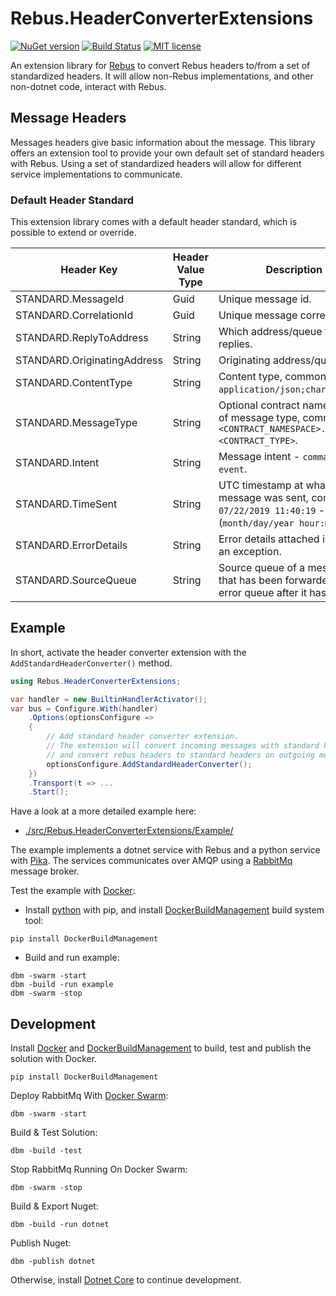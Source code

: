 ﻿# Rebus.HeaderConverterExtensions

[![NuGet version](https://badge.fury.io/nu/Rebus.HeaderConverterExtensions.svg)](https://badge.fury.io/nu/Rebus.HeaderConverterExtensions)
[![Build Status](https://travis-ci.com/hansehe/Rebus.HeaderConverterExtensions.svg?branch=master)](https://travis-ci.com/hansehe/Rebus.HeaderConverterExtensions)
[![MIT license](http://img.shields.io/badge/license-MIT-brightgreen.svg)](http://opensource.org/licenses/MIT)

An extension library for [Rebus](https://github.com/rebus-org/Rebus) to convert Rebus headers to/from a set of standardized headers. It will allow non-Rebus implementations, and other non-dotnet code, interact with Rebus.

## Message Headers
Messages headers give basic information about the message. This library offers an extension tool to provide your own default set of standard headers with Rebus. Using a set of standardized headers will allow for different service implementations to communicate. 

### Default Header Standard

This extension library comes with a default header standard, which is possible to extend or override.

| Header Key                     | Header Value Type                 | Description                                                                                                           |
|--------------------------------|-----------------------------------|-----------------------------------------------------------------------------------------------------------------------|
| STANDARD.MessageId                | Guid                              | Unique message id.                                                                                                    |
| STANDARD.CorrelationId            | Guid                              | Unique message correlation id.                                                                                        |
| STANDARD.ReplyToAddress           | String                            | Which address/queue to send replies.                                                                                  |
| STANDARD.OriginatingAddress       | String                            | Originating address/queue.                                                                                            |
| STANDARD.ContentType              | String                            | Content type, commonly `application/json;charset=utf8`.                                                               |
| STANDARD.MessageType              | String                            | Optional contract namespace of message type, commonly `<CONTRACT_NAMESPACE>.<CONTRACT_TYPE>`.                         |
| STANDARD.Intent                   | String                            | Message intent - `command` or `event`.                                                                                |
| STANDARD.TimeSent                 | String                            | UTC timestamp at what time the message was sent, commonly `07/22/2019 11:40:19` - (`month/day/year hour:min:sec`).    |
| STANDARD.ErrorDetails             | String                            | Error details attached in case of an exception.                                                                       |
| STANDARD.SourceQueue              | String                            | Source queue of a message that has been forwarded to an error queue after it has failed.                              |

## Example

In short, activate the header converter extension with the `AddStandardHeaderConverter()` method.

```csharp
using Rebus.HeaderConverterExtensions;

var handler = new BuiltinHandlerActivator();
var bus = Configure.With(handler)
    .Options(optionsConfigure =>
    {
        // Add standard header converter extension.
        // The extension will convert incoming messages with standard headers to rebus headers,
        // and convert rebus headers to standard headers on outgoing messages.
        optionsConfigure.AddStandardHeaderConverter();
    })
    .Transport(t => ...
    .Start();
```

Have a look at a more detailed example here: 
- [./src/Rebus.HeaderConverterExtensions/Example/](./src/Rebus.HeaderConverterExtensions/Example/)

The example implements a dotnet service with Rebus and a python service with [Pika](https://github.com/pika/pika). The services communicates over AMQP using a [RabbitMq](https://www.rabbitmq.com/) message broker.

Test the example with [Docker](https://www.docker.com/):
- Install [python](https://www.python.org/) with pip, and install [DockerBuildManagement](https://github.com/DIPSAS/DockerBuildManagement) build system tool:
```
pip install DockerBuildManagement
```
- Build and run example:
```
dbm -swarm -start
dbm -build -run example
dbm -swarm -stop
```


## Development
Install [Docker](https://www.docker.com/) and [DockerBuildManagement](https://github.com/DIPSAS/DockerBuildManagement) to build, test and publish the solution with Docker.
```
pip install DockerBuildManagement
```

Deploy RabbitMq With [Docker Swarm](https://docs.docker.com/engine/swarm/):
```
dbm -swarm -start
```

Build & Test Solution:
```
dbm -build -test
```

Stop RabbitMq Running On Docker Swarm:
```
dbm -swarm -stop
```

Build & Export Nuget:
```
dbm -build -run dotnet
```

Publish Nuget:
```
dbm -publish dotnet
```

Otherwise, install [Dotnet Core](https://dotnet.microsoft.com/download) to continue development.
